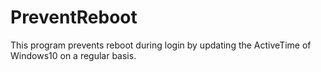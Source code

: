 # PreventReboot
This program prevents reboot during login by updating the ActiveTime of Windows10 on a regular basis.
